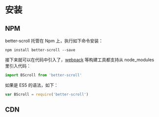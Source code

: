 # 安装

## NPM

better-scroll 托管在 Npm 上，执行如下命令安装：

```
npm install better-scroll --save
```

接下来就可以在代码中引入了，[webpack](https://webpack.js.org/) 等构建工具都支持从 node_modules 里引入代码：

``` js
import BScroll from 'better-scroll'
```

如果是 ES5 的语法，如下：
``` js
var BScroll = require('better-scroll')

```

## CDN
